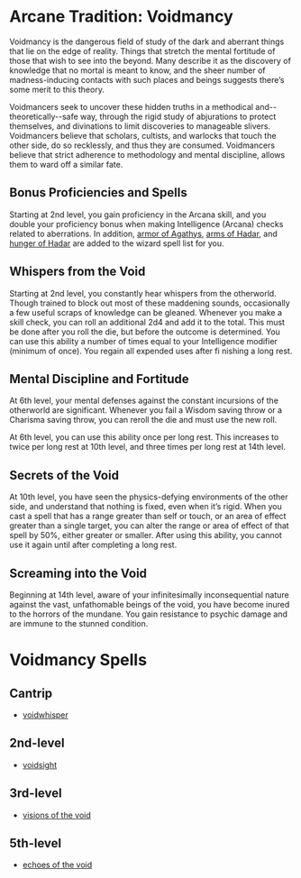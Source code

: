 # Arcane Tradition: Voidmancy
Voidmancy is the dangerous field of study of the dark and aberrant things that lie on the edge of reality. Things that stretch the mental fortitude of those that wish to see into the beyond. Many describe it as the discovery of knowledge that no mortal is meant to know, and the sheer number of madness-inducing contacts with such places and beings suggests there’s some merit to this theory.

Voidmancers seek to uncover these hidden truths in a methodical and--theoretically--safe way, through the rigid study of abjurations to protect themselves, and divinations to limit discoveries to manageable slivers. Voidmancers believe that scholars, cultists, and warlocks that touch the other side, do so recklessly, and thus they are consumed. Voidmancers believe that strict adherence to methodology and mental discipline, allows them to ward off a similar fate.

## Bonus Proficiencies and Spells
Starting at 2nd level, you gain proficiency in the Arcana skill, and you double your proficiency bonus when making Intelligence (Arcana) checks related to aberrations. In addition, [armor of Agathys](/Magic/Spells/armor-of-agathys.md), [arms of Hadar](/Magic/Spells/arms-of-hadar.md), and [hunger of Hadar](/Magic/Spells/hunger-of-hadar.md) are added to the wizard spell list for you.

## Whispers from the Void
Starting at 2nd level, you constantly hear whispers from the otherworld. Though trained to block out most of these maddening sounds, occasionally a few useful scraps of knowledge can be gleaned. Whenever you make a skill check, you can roll an additional 2d4 and add it to the total. This must be done after you roll the die, but before the outcome is determined. You can use this ability a number of times equal to your Intelligence modifier (minimum of once). You regain all expended uses after fi nishing a long rest.

## Mental Discipline and Fortitude
At 6th level, your mental defenses against the constant incursions of the otherworld are significant. Whenever you fail a Wisdom saving throw or a Charisma saving throw, you can reroll the die and must use the new roll.

At 6th level, you can use this ability once per long rest. This increases to twice per long rest at 10th level, and three times per long rest at 14th level.

## Secrets of the Void
At 10th level, you have seen the physics-defying environments of the other side, and understand that nothing is fixed, even when it’s rigid. When you cast a spell that has a range greater than self or touch, or an area of effect greater than a single target, you can alter the range or area of effect of that spell by 50%, either greater or smaller. After using this ability, you cannot use it again until after completing a long rest.

## Screaming into the Void
Beginning at 14th level, aware of your infinitesimally inconsequential nature against the vast, unfathomable beings of the void, you have become inured to the horrors of the mundane. You gain resistance to psychic damage and are immune to the stunned condition.

# Voidmancy Spells

## Cantrip
* [voidwhisper](/Magic/Spells/voidwhisper.md)

## 2nd-level
* [voidsight](/Magic/Spells/voidsight.md)

## 3rd-level
* [visions of the void](/Magic/Spells/visions-of-the-void.md)

## 5th-level
* [echoes of the void](/Magic/Spells/echoes-of-the-void.md)


